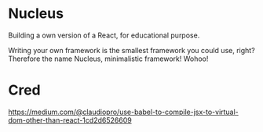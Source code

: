 # Nucleus

Building a own version of a React, for educational purpose. 



Writing your own framework is the smallest framework you could use, right? 
Therefore the name Nucleus, minimalistic framework! Wohoo!


# Cred

https://medium.com/@claudiopro/use-babel-to-compile-jsx-to-virtual-dom-other-than-react-1cd2d6526609
